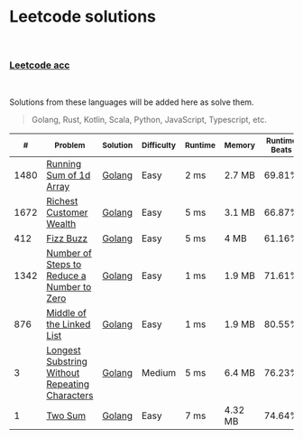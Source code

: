 # Leetcode solutions

<br/>

### [Leetcode acc](https://leetcode.com/khurshedyu/)

<br/>

Solutions from these languages will be added here as solve them.
> Golang, Rust, Kotlin, Scala, Python, JavaScript, Typescript, etc.

<!-- ### Arrays & Hashing -->

| <sub>#</sub> | <sub>Problem</sub>                                                                                                              | <sub>Solution</sub>                                                                                                      | <sub>Difficulty</sub> | <sub>Runtime</sub>  | <sub>Memory</sub> | <sub>Runtime Beats</sub> | <sub>Memory Beats</sub> |
|--------------|---------------------------------------------------------------------------------------------------------------------------------|--------------------------------------------------------------------------------------------------------------------------|-----------------------|--------------------|-------------------|--------------------------|-------------------------|
| 1480         | [Running Sum of 1d Array](https://leetcode.com/problems/running-sum-of-1d-array/)                                               | [Golang](https://github.com/khurshedyu/leetcode/blob/master/go/1480-running-sum-of-1d-array/main.go)                     | Easy                  | 2 ms               | 2.7 MB            | 69.81%                   | 40.67%                  |
| 1672         | [Richest Customer Wealth](https://leetcode.com/problems/richest-customer-wealth/)                                               | [Golang](https://github.com/khurshedyu/leetcode/blob/master/go/1672-richest-customer-wealth/main.go)                     | Easy                  | 5 ms               | 3.1 MB            | 66.87%                   | 79.88%                  |
| 412          | [Fizz Buzz](https://leetcode.com/problems/fizz-buzz/)                                                                            | [Golang](https://github.com/khurshedyu/leetcode/blob/master/go/412-fizz-buzz/main.go)                                     | Easy                  | 5 ms               | 4 MB              | 61.16%                   | 6.1%                    |
| 1342         | [Number of Steps to Reduce a Number to Zero](https://leetcode.com/problems/number-of-steps-to-reduce-a-zero/)                   | [Golang](https://github.com/khurshedyu/leetcode/blob/master/go/1342-number-of-steps-to-reduce-a-zero/main.go)            | Easy                  | 1 ms               | 1.9 MB            | 71.61%                   | 99.79%                  |
| 876          | [Middle of the Linked List](https://leetcode.com/problems/middle-of-the-linked-list/)                                           | [Golang](https://github.com/khurshedyu/leetcode/blob/master/go/876-middle-of-the-linked-list/main.go)                    | Easy                  | 1 ms               | 1.9 MB            | 80.55%                   | 99.69%                  |
| 3            | [Longest Substring Without Repeating Characters](https://leetcode.com/problems/longest-substring-without-repeating-characters/) | [Golang](https://github.com/khurshedyu/leetcode/blob/master/go/3-longest-substring-without-repeating-characters/main.go) | Medium                | 5 ms               | 6.4 MB            | 76.23%                   | 27.61%                  |
| 1            | [Two Sum](https://leetcode.com/problems/two-sum/)                                                                               | [Golang](https://github.com/khurshedyu/leetcode/blob/master/go/1-two-sum/main.go)                                        | Easy                  | 7 ms               | 4.32 MB           | 74.64%                   | 14.96%                  |
